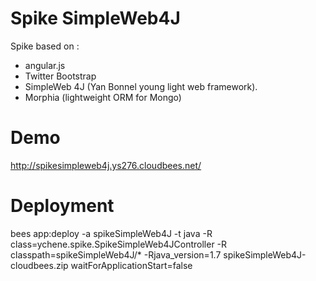 Spike SimpleWeb4J
================

Spike based on  :
 - angular.js
 - Twitter Bootstrap
 - SimpleWeb 4J (Yan Bonnel young light web framework).
 - Morphia (lightweight ORM for Mongo)

Demo 
====

http://spikesimpleweb4j.ys276.cloudbees.net/

Deployment 
===========

bees app:deploy -a  spikeSimpleWeb4J  -t java   -R class=ychene.spike.SpikeSimpleWeb4JController   -R classpath=spikeSimpleWeb4J/*  -Rjava_version=1.7 spikeSimpleWeb4J-cloudbees.zip waitForApplicationStart=false  

